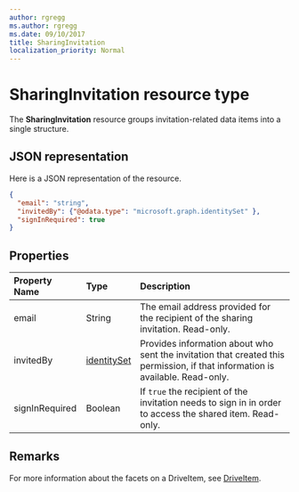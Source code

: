 ```yaml
---
author: rgregg
ms.author: rgregg
ms.date: 09/10/2017
title: SharingInvitation
localization_priority: Normal
---
```

# SharingInvitation resource type

The **SharingInvitation** resource groups invitation-related data items into a single structure.

## JSON representation

Here is a JSON representation of the resource.

<!-- {
  "blockType": "resource",
  "optionalProperties": [

  ],
  "@odata.type": "microsoft.graph.sharingInvitation"
}-->

```json
{
  "email": "string",
  "invitedBy": {"@odata.type": "microsoft.graph.identitySet" },
  "signInRequired": true
}
```

## Properties

| Property Name  | Type            | Description
|:---------------|:----------------|:------------------------------------------
| email          | String          | The email address provided for the recipient of the sharing invitation. Read-only.
| invitedBy      | [identitySet][] | Provides information about who sent the invitation that created this permission, if that information is available. Read-only.
| signInRequired | Boolean         | If `true` the recipient of the invitation needs to sign in in order to access the shared item. Read-only.

## Remarks

For more information about the facets on a DriveItem, see [DriveItem](driveitem.md).

[DriveItem]: driveitem.md
[IdentitySet]: identityset.md

<!-- {
  "type": "#page.annotation",
  "description": "The sharing invitation facet describes details of a sharing invitation associated with a permission.",
  "keywords": "image,width,height,item,facet",
  "section": "documentation",
  "tocPath": "Facets/SharingInvitation"
} -->
